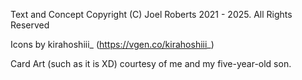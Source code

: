 Text and Concept Copyright (C) Joel Roberts 2021 - 2025.  All Rights Reserved

Icons by kirahoshiii_ (https://vgen.co/kirahoshiii_)

Card Art (such as it is XD) courtesy of me and my five-year-old son.